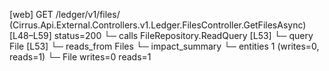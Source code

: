 [web] GET /ledger/v1/files/  (Cirrus.Api.External.Controllers.v1.Ledger.FilesController.GetFilesAsync)  [L48–L59] status=200
  └─ calls FileRepository.ReadQuery [L53]
  └─ query File [L53]
    └─ reads_from Files
  └─ impact_summary
    └─ entities 1 (writes=0, reads=1)
      └─ File writes=0 reads=1

